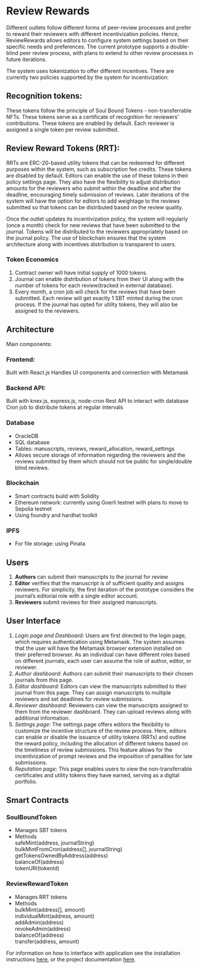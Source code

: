 # Review Rewards
Different outlets follow different forms of peer-review processes and prefer to reward their reviewers with different incentivization policies. Hence, ReviewRewards allows editors to configure system settings based on their specific needs and preferences. The current prototype supports a double-blind peer review process, with plans to extend to other review processes in future iterations. 

The system uses tokenization to offer different incentives. There are currently two policies supported by the system for incentivization:

## Recognition tokens: 
These tokens follow the principle of Soul Bound Tokens - non-transferrable NFTs. These tokens serve as a certificate of recognition for reviewers’ contributions. These tokens are enabled by default. Each reviewer is assigned a single token per review submitted.

## Review Reward Tokens (RRT): 
RRTs are ERC-20-based utility tokens that can be redeemed for different purposes within the system, such as subscription fee credits. These tokens are disabled by default. Editors can enable the use of these tokens in their policy settings page. They also have the flexibility to adjust distribution amounts for the reviewers who submit within the deadline and after the deadline, encouraging timely submission of reviews. Later iterations of the system will have the option for editors to add weightage to the reviews submitted so that tokens can be distributed based on the review quality.

Once the outlet updates its incentivization policy, the system will regularly (once a month) check for new reviews that have been submitted to the journal. Tokens will be distributed to the reviewers appropriately based on the journal policy. The use of blockchain ensures that the system architecture along with incentives distribution is transparent to users.

### Token Economics
1. Contract owner will have initial supply of 1000 tokens.
2. Journal can enable distribution of tokens from their UI along with the number of tokens for each review(tracked in external database).
3. Every month, a cron job will check for the reviews that have been submitted. Each review will get exactly 1 SBT minted during the cron process. If the journal has opted for utility tokens, they will also be assigned to the reviewers.

## Architecture
Main components:
### Frontend: 
Built with React.js
Handles UI components and connection with Metamask

### Backend API: 
Built with knex.js, express.js, node-cron 
Rest API to interact with database
Cron job to distribute tokens at regular intervals

### Database
- OracleDB
- SQL database
- Tables: manuscripts, reviews, reward_allocation, reward_settings
- Allows secure storage of information regarding the reviewers and the reviews submitted by them which should not be public for single/double blind reviews. 

### Blockchain
- Smart contracts build with Solidity
- Ethereum network: currently using Goerli testnet with plans to move to Sepolia testnet
- Using foundry and hardhat toolkit

### IPFS
- For file storage: using Pinata

## Users
1. **Authors** can submit their manuscripts to the journal for review
2. **Editor** verifies that the manuscript is of sufficient quality and assigns reviewers. For simplicity, the first iteration of the prototype considers the journal’s editorial role with a single editor account.
3. **Reviewers** submit reviews for their assigned manuscripts.

## User Interface
1. *Login page and Dashboard*: Users are first directed to the login page, which requires authentication using Metamask. The system assumes that the user will have the Metamask browser extension installed on their preferred browser. As an individual can have different roles based on different journals, each user can assume the role of author, editor, or reviewer.
2. *Author dashboard*: Authors can submit their manuscripts to their chosen journals from this page.
3. *Editor dashboard*: Editors can view the manuscripts submitted to their journal from this page. They can assign manuscripts to multiple reviewers and set deadlines for review submissions.
4. *Reviewer dashboard*: Reviewers can view the manuscripts assigned to them from the reviewer dashboard. They can upload reviews along with additional information.
5. *Settings page*: The settings page offers editors the flexibility to customize the incentive structure of the review process. Here, editors can enable or disable the issuance of utility tokens (RRTs) and outline the reward policy, including the allocation of different tokens based on the timeliness of review submissions. This feature allows for the incentivization of prompt reviews and the imposition of penalties for late submissions.
6. *Reputation page*: This page enables users to view the non-transferrable certificates and utility tokens they have earned, serving as a digital portfolio.

## Smart Contracts
### SoulBoundToken
- Manages SBT tokens
- Methods  
safeMint(address, journalString)   
bulkMintFromCron(address[], journalString)   
getTokensOwnedByAddress(address)  
balanceOf(address)  
tokenURI(tokenId)

### ReviewRewardToken
- Manages RRT tokens
- Methods  
bulkMint(address[], amount)  
individualMint(address, amount)  
addAdmin(address)  
revokeAdmin(address)  
balanceOf(address)  
transfer(address, amount)

For information on how to interface with application see the installation instructions [here](https://docs.google.com/document/d/1_uRGcRZdrj9LFUl2x_LC5-WXQgI2ebAofYnISW972GU), or the project documentation [here](https://docs.google.com/document/d/1gfHJRneHeNu2Sa_jfNiOxTnsREciSxlfh_BI4gcWQrA).